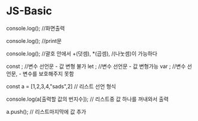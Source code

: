 # JS-Basic

console.log(); //화면출력

console.log(); //print문

console.log(); //괄호 안에서 +(덧셈), \*(곱셈), /(나눗셈)이 가능하다

const ; //변수 선언문 - 값 변형 불가
let ; //변수 선언문 - 값 변형가능
var ; //변수 선언문, - 변수를 보호해주지 못함

const a = [1,2,3,4,"sads",2] // 리스트 선언 형식

console.log(a[출력할 값의 번지수]); // 리스트중 값 하나를 꺼내와서 출력

a.push(); // 리스트마지막에 값 추가
